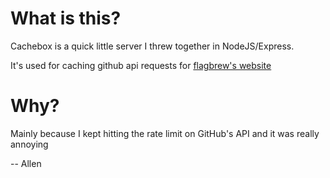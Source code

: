 # What is this?

Cachebox is a quick little server I threw together in NodeJS/Express.

It's used for caching github api requests for [flagbrew's website](https://flagbrew.github.io)

# Why?

Mainly because I kept hitting the rate limit on GitHub's API and it was really annoying

-- Allen
